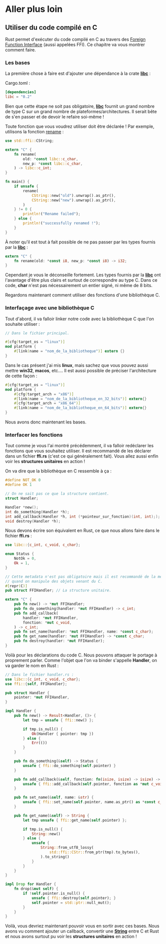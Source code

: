 # Aller plus loin

## Utiliser du code compilé en C

Rust permet d'exécuter du code compilé en C au travers des [Foreign Function Interface](https://en.wikipedia.org/wiki/Foreign_function_interface) (aussi appelées FFI). Ce chapitre va vous montrer comment faire.

### Les bases

La première chose à faire est d'ajouter une dépendance à la crate [__libc__] :

Cargo.toml :

```Toml
[dependencies]
libc = "0.2"
```

Bien que cette étape ne soit pas obligatoire, [__libc__] fournit un grand nombre de type C sur un grand nombre de plateformes/architectures. Il serait bête de s'en passer et de devoir le refaire soi-même !

Toute fonction que vous voudrez utiliser doit être déclarée ! Par exemple, utilisons la fonction [rename](http://linux.die.net/man/2/rename) :

```Rust
use std::ffi::CString;

extern "C" {
    fn rename(
        old: *const libc::c_char,
        new_p: *const libc::c_char,
    ) -> libc::c_int;
}

fn main() {
    if unsafe {
        rename(
            CString::new("old").unwrap().as_ptr(),
            CString::new("new").unwrap().as_ptr(),
        )
    } != 0 {
        println!("Rename failed");
    } else {
        println!("successfully renamed !");
    }
}
```

À noter qu'il est tout à fait possible de ne pas passer par les types fournis par la [__libc__] :

```Rust
extern "C" {
    fn rename(old: *const i8, new_p: *const i8) -> i32;
}
```

Cependant je vous le déconseille fortement. Les types fournis par la [__libc__] ont l'avantage d'être plus clairs et surtout de correspondre au type C. Dans ce code, __char__ n'est pas nécessairement un entier signé, ni même de 8 bits.

Regardons maintenant comment utiliser des fonctions d'une bibliothèque C.

### Interfaçage avec une bibliothèque C

Tout d'abord, il va falloir linker notre code avec la bibliothèque C que l'on souhaite utiliser :

```Rust
// Dans le fichier principal.

#[cfg(target_os = "linux")]
mod platform {
    #[link(name = "nom_de_la_bibliotheque")] extern {}
}
```

Dans le cas présent j'ai mis __linux__, mais sachez que vous pouvez aussi mettre __win32__, __macos__, etc.... Il est aussi possible de préciser l'architecture de cette façon :

```Rust
#[cfg(target_os = "linux")]
mod platform {
    #[cfg(target_arch = "x86")]
    #[link(name = "nom_de_la_bibliotheque_en_32_bits")] extern{}
    #[cfg(target_arch = "x86_64")]
    #[link(name = "nom_de_la_bibliotheque_en_64_bits")] extern{}
}
```

Nous avons donc maintenant les bases.

### Interfacer les fonctions

Tout comme je vous l'ai montré précédemment, il va falloir redéclarer les fonctions que vous souhaitez utiliser. Il est recommandé de les déclarer dans un fichier __ffi.rs__ (c'est ce qui généralement fait). Vous allez aussi enfin voir les __structures unitaires__ en action !

On va dire que la bibliothèque en C ressemble à ça :

```C
#define NOT_OK 0
#define OK 1

// On ne sait pas ce que la structure contient.
struct Handler;

Handler *new();
int do_something(Handler *h);
int add_callback(Handler *h, int (*pointeur_sur_fonction)(int, int););
void destroy(Handler *h);
```

Nous devons écrire son équivalent en Rust, ce que nous allons faire dans le fichier __ffi.rs__ :

```Rust
use libc::{c_int, c_void, c_char};

enum Status {
    NotOk = 0,
    Ok = 1,
}

// Cette metadata n'est pas obligatoire mais il est recommandé de la mettre
// quand on manipule des objets venant du C.
#[repr(C)]
pub struct FFIHandler; // La structure unitaire.

extern "C" {
    pub fn new() -> *mut FFIHandler;
    pub fn do_something(handler: *mut FFIHandler) -> c_int;
    pub fn add_callback(
        handler: *mut FFIHandler,
        fonction: *mut c_void,
    ) -> c_int;
    pub fn set_name(handler: *mut FFIHandler, name: *const c_char);
    pub fn get_name(handler: *mut FFIHandler) -> *const c_char;
    pub fn destroy(handler: *mut FFIHandler);
}
```

Voilà pour les déclarations du code C. Nous pouvons attaquer le portage à proprement parler. Comme l'objet que l'on va binder s'appelle __Handler__, on va garder le nom en Rust :

```Rust
// Dans le fichier handler.rs :
use libc::{c_int, c_void, c_char};
use ffi::{self, FFIHandler};

pub struct Handler {
    pointer: *mut FFIHandler,
}

impl Handler {
    pub fn new() -> Result<Handler, ()> {
        let tmp = unsafe { ffi::new() };

        if tmp.is_null() {
            Ok(Handler { pointer: tmp })
        } else {
            Err(())
        }
    }

    pub fn do_something(&self) -> Status {
        unsafe { ffi::do_something(self.pointer) }
    }

    pub fn add_callback(&self, fonction: fn(isize, isize) -> isize) -> Status {
        unsafe { ffi::add_callback(self.pointer, fonction as *mut c_void) }
    }

    pub fn set_name(&self, name: &str) {
        unsafe { ffi::set_name(self.pointer, name.as_ptr() as *const c_char) }
    }

    pub fn get_name(&self) -> String {
        let tmp unsafe { ffi::get_name(self.pointer) };

        if tmp.is_null() {
            String::new()
        } else {
            unsafe {
                String::from_utf8_lossy(
                    std::ffi::CStr::from_ptr(tmp).to_bytes(),
                ).to_string()
            }
        }
    }
}

impl Drop for Handler {
    fn drop(&mut self) {
        if !self.pointer.is_null() {
            unsafe { ffi::destroy(self.pointer); }
            self.pointer = std::ptr::null_mut();
        }
    }
}
```

Voilà, vous devriez maintenant pouvoir vous en sortir avec ces bases. Nous avons vu comment ajouter un callback, convertir une [__String__] entre C et Rust et nous avons surtout pu voir les __structures unitaires__ en action !

[__libc__]: https://crates.io/crates/libc
[__String__]: https://doc.rust-lang.org/stable/std/string/struct.String.html
